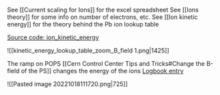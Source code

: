 See [[Current scaling for Ions]] for the excel spreadsheet
See [[Ions theory]] for some info on number of electrons, etc.
See [[Ion kinetic energy]] for the theory behind the Pb ion lookup table

[Source code: ion_kinetic_energy](https://gitlab.cern.ch/eljohnso/quad-scan-east/-/blob/master/ion_kinetic_energy.ipynb)

![[kinetic_energy_lookup_table_zoom_B_field 1.png|1425]]

The ramp on POPS [[Cern Control Center Tips and Tricks#Change the B-field of the PS]] changes the energy of the ions
[Logbook entry](https://logbook.cern.ch/elogbook-server/GET/showEventInLogbook/3635313)

![[Pasted image 20221018111720.png|725]]

